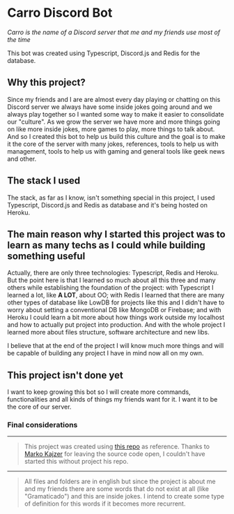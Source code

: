 # Carro Discord Bot

_Carro is the name of a Discord server that me and my friends use most of the time_

This bot was created using Typescript, Discord.js and Redis for the database.

## Why this project?

Since my friends and I are are almost every day playing or chatting on this Discord server we always have some inside jokes going around and we always play together so I wanted some way to make it easier to consolidate our "culture". As we grow the server we have more and more things going on like more inside jokes, more games to play, more things to talk about. And so I created this bot to help us build this culture and the goal is to make it the core of the server with many jokes, references, tools to help us with management, tools to help us with gaming and general tools like geek news and other.

## The stack I used

The stack, as far as I know, isn't something special in this project, I used Typescript, Discord.js and Redis as database and it's being hosted on Heroku.

## The main reason why I started this project was to learn as many techs as I could while building something useful

Actually, there are only three technologies: Typescript, Redis and Heroku. But the point here is that I learned so much about all this three and many others while establishing the foundation of the project: with Typescript I learned a lot, like **A LOT**, about OO; with Redis I learned that there are many other types of database like LowDB for projects like this and I didn't have to worry about setting a conventional DB like MongoDB or Firebase; and with Heroku I could learn a bit more about how things work outside my localhost and how to actually put project into production. And with the whole project I learned more about files structure, software architecture and new libs.

I believe that at the end of the project I will know much more things and will be capable of building any project I have in mind now all on my own.

## This project isn't done yet

I want to keep growing this bot so I will create more commands, functionalities and all kinds of things my friends want for it. I want it to be the core of our server.

### Final considerations

---

> This project was created using [this repo](https://github.com/markokajzer/discord-soundbot) as reference. Thanks to [Marko Kajzer](https://github.com/markokajzer) for leaving the source code open, I couldn't have started this without project his repo.

---

> All files and folders are in english but since the project is about me and my friends there are some words that do not exist at all (like "Gramaticado") and this are inside jokes. I intend to create some type of definition for this words if it becomes more recurrent.

